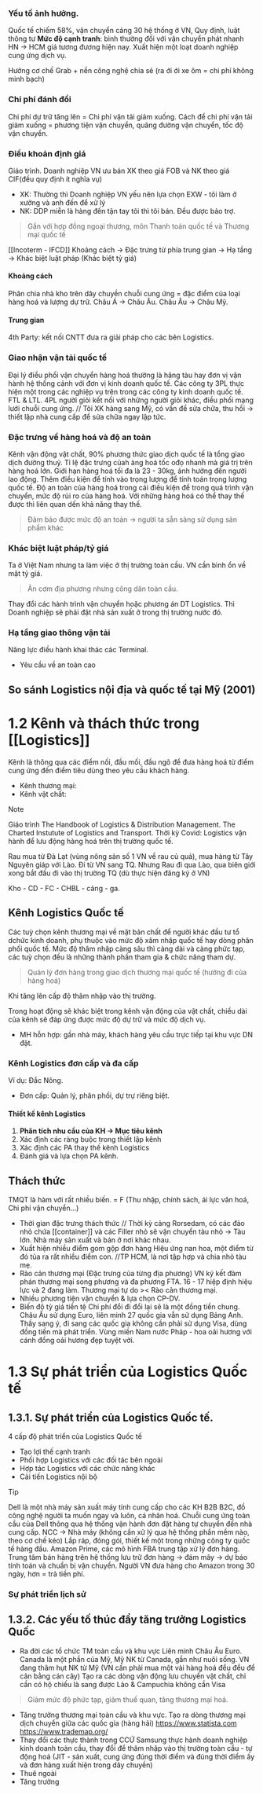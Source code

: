 ### Yếu tố ảnh hưởng.
Quốc tế chiếm 58%, vận chuyển cảng 30 hệ thống ở VN, 
Quy định, luật thông tư
**Mức độ cạnh tranh**: bình thường đối với vận chuyển phát nhanh HN -> HCM giá tương đương hiện nay. Xuất hiện một loạt doanh nghiệp cung ứng dịch vụ. 

Hưởng cơ chế Grab + nền công nghệ chia sẻ (ra ới ới xe ôm = chi phí không minh bạch)
### Chi phí đánh đổi
Chi phí dự trữ tăng lên = Chi phí vận tải giảm xuống. 
Cách để chi phí vận tải giảm xuống = phương tiện vận chuyển, quãng đường vận chuyển, tốc độ vận chuyển. 
### Điều khoản định giá 
Giáo trình.
Doanh nghiệp VN ưu bán XK theo giá FOB và NK theo giá CIF(đều quy định ít nghĩa vụ) 
- XK: Thường thì Doanh nghiệp VN yếu nên lựa chọn EXW - tôi làm ở xưởng và anh đến để xử lý
- NK: DDP miễn là hàng đến tận tay tôi thì tôi bán. Đều được bảo trợ.
> Gắn với hợp đồng ngoại thương, môn Thanh toán quốc tế và Thương mại quốc tế

[[Incoterm - IFCD]] 
Khoảng cách -> Đặc trưng từ phía trung gian -> Hạ tầng -> Khác biệt luật pháp (Khác biệt tỷ giá)
#### Khoảng cách 
Phân chia nhà kho trên dây chuyền chuỗi cung ứng = đặc điểm của loại hàng hoá và lượng dự trữ. 
Châu Á -> Châu Âu. Châu Âu -> Châu Mỹ.
#### Trung gian
4th Party: kết nối CNTT đưa ra giải pháp cho các bên Logistics. 

### Giao nhận vận tải quốc tế
Đại lý điều phối vận chuyển hàng hoá thường là hãng tàu hay đơn vị vận hành hệ thống cảnh với đơn vị kinh doanh quốc tế. Các công ty 3PL thực hiện một trong các nghiệp vụ trên trong các công ty kinh doanh quốc tế. FTL & LTL. 
4PL người giỏi kết nối với những người giỏi khác, điều phối mạng lưới chuỗi cung ứng. 
// Tôi XK hàng sang Mỹ, có vấn đề sửa chữa, thu hồi -> thiết lập nhà cung cấp để sửa chữa ngay lập tức.
### Đặc trưng về hàng hoá và độ an toàn
Kênh vận động vật chất, 90% phương thức giao dịch quốc tế là tổng giao dịch đường thuỷ. Tỉ lệ đặc trưng củah àng hoá tốc ođọ nhanh mà giá trị trên hàng hoá lớn. 
Giới hạn hàng hoá tối đa là 23 - 30kg, ảnh hưởng đến người lao động.
Thêm điều kiện để tính vào trọng lượng để tính toán trọng lượng quốc tế. 
Độ an toàn của hàng hoá trong cái điều kiện để trong quá trình vận chuyển, mức độ rủi ro của hàng hoá. Với những hàng hoá có thể thay thế được thì liên quan dến khả năng thay thế.
>Đảm bảo được mức độ an toàn -> người ta sẵn sàng sử dụng sản phẩm khác

### Khác biệt luật pháp/tỷ giá 
Ta ở Việt Nam nhưng ta làm việc ở thị trường toàn cầu. VN cần bình ổn về mặt tỷ giá.
> Ăn cơm địa phương nhưng công dân toàn cầu. 

Thay đổi các hành trình vận chuyển hoặc phương án DT Logistics. Thì Doanh nghiệp sẽ phải đặt nhà sản xuất ở trong thị trường nước đó. 

### Hạ tầng giao thông vận tải
Năng lực điều hành khai thác các Terminal. 
- Yêu cầu về an toàn cao 
## So sánh Logistics nội địa và quốc tế tại Mỹ (2001)

# 1.2 Kênh và thách thức trong [[Logistics]]
Kênh là thông qua các điểm nối, đầu mối, đầu ngõ để đưa hàng hoá từ điểm cung ứng đến điểm tiêu dùng theo yêu cầu khách hàng.
- Kênh thương mại: 
- Kênh vật chất:
>[!note]
>Giáo trình The Handbook of Logistics & Distribution Management. The Charted Instutute of Logistics and Transport.
Thời kỳ Covid: Logistics vận hành để lưu động hàng hoá trên thị trường quốc tế.

Rau mua từ Đà Lạt (vùng nông sản số 1 VN về rau củ quả), mua hàng từ Tây Nguyên giáp với Lào. Đi từ VN sang TQ.
Nhưng Rau đi qua Lào, qua biên giới xong bắt đầu đi vào thị trường TQ (dù thực hiện đăng ký ở VN)

Kho - CD - FC - CHBL - cảng - ga.
## Kênh Logistics Quốc tế
Các tuỳ chọn kênh thương mại về mặt bản chất để người khác đầu tư tổ dchức kinh doanh, phụ thuộc vào mức độ xâm nhập quốc tế hay dòng phân phối quốc tế. Mức độ thâm nhập càng sâu thì càng dài và càng phức tạp, các tuỳ chọn đều là những thành phần tham gia & chức năng tham dự. 
> Quản lý đơn hàng trong giao dịch thương mại quốc tế (hướng đi của hàng hoá)

Khi tăng lên cấp độ thâm nhập vào thị trường. 

Trong hoạt động sẽ khác biệt trong kênh vận động của vật chất, chiều dài của kênh sẽ đáp ứng được mức độ dự trữ và mức độ dịch vụ.
- MH hỗn hợp: gần nhà máy, khách hàng yêu cầu trực tiếp tại khu vực DN đặt. 
### Kênh Logistics đơn cấp và đa cấp
Ví dụ: Đắc Nông.
- Đơn cấp: Quản lý, phân phối, dự trự riêng biệt.
#### Thiết kế kênh Logistics 
1. **Phân tích nhu cầu của KH -> Mục tiêu kênh**
2. Xác định các ràng buộc trong thiết lập kênh
3. Xác định các PA thay thế kênh Logistics
4. Đánh giá và lựa chọn PA kênh. 
## Thách thức 
TMQT là hàm với rất nhiều biến. = F (Thu nhập, chính sách, ái lực văn hoá, Chi phí vận chuyển...)
- Thời gian đặc trưng thách thức 
// Thời kỳ cảng Rorsedam, có các đảo nhỏ chứa [[container]] và các Filler nhỏ sẽ vận chuyển tàu nhỏ -> Tàu lớn. 
Nhà máy sản xuất và bán ở nơi khác nhau.
- Xuất hiện nhiều điểm gom gộp đơn hàng 
Hiệu ứng nan hoa, một điểm từ đó tủa ra rất nhiều điểm con. 
//TP HCM, là nơi tập hợp và chia nhỏ tàu mẹ. 
- Rào cản thương mại (Đặc trưng của từng địa phương)
VN ký kết đàm phán thương mại song phương và đa phương FTA. 16 - 17 hiệp định hiệu lực và 2 đang làm.
Thương mại tự do >< Rào cản thương mại. 
- Nhiều phương tiện vận chuyển & lựa chọn CP-DV.
- Biến độ tỷ giá tiền tệ
Chi phí đổi đi đổi lại sẽ là một đồng tiền chung. Châu Âu sử dụng Euro, liên minh 27 quốc gia vẫn sử dụng Bảng Anh. Thầy sang ý, đi sang các quốc gia không cần phải sử dụng Visa, dùng đồng tiền mà phát triển. Vùng miền Nam nước Pháp - hoa oải hương với cánh đồng oải hương đẹp tuyệt vời.

# 1.3 Sự phát triển của Logistics Quốc tế
## 1.3.1. Sự phát triển của Logistics Quốc tế.
4 cấp độ phát triển của Logistics Quốc tế
- Tạo lợi thế cạnh tranh
- Phối hợp Logistics với các đối tác bên ngoài
- Hợp tác Logistics với các chức năng khác 
- Cải tiến Logistics nội bộ
 >[!tip]
 >Dell là một nhà máy sản xuất máy tính cung cấp cho các KH B2B B2C, đồ công nghệ người ta muốn ngay và luôn, cá nhân hoá. Chuỗi cung ứng toàn cầu của Dell thông qua hệ thống vận hành đơn đặt hàng tự chuyển đến nhà cung cấp.
NCC -> Nhà máy (không cần xử lý qua hệ thống phần mềm nào, theo cơ chế kéo) Lắp ráp, đóng gói, thiết kế một trong những công ty quốc tế hàng đầu. 
Amazon Prime, các mô hình FBA trung tập xử lý đơn hàng. Trung tâm bán hàng trên hệ thống lưu trữ đơn hàng -> đám mây -> dự báo tính toán và chuẩn bị vận chuyển.
Người VN đưa hàng cho Amazon trong 30 ngày, hơn = trả tiền phí.

### Sự phát triển lịch sử
## 1.3.2. Các yếu tố thúc đẩy tăng trưởng Logistics Quốc 
- Ra đời các tổ chức TM toàn cầu và khu vực
Liên minh Châu Âu Euro. Canada là một phần của Mỹ, Mỹ NK từ Canada, gần như nuôi sống. VN đang thâm hụt NK từ Mỹ (VN cần phải mua một vài hàng hoá đểu đểu để cân bằng cán cây)
Tạo ra các dòng vận động lưu chuyển vật chất, chỉ cần có hộ chiếu là sang được Lào & Campuchia không cần Visa
> Giảm mức độ phức tạp, giảm thuế quan, tăng thương mại hoá.
- Tăng trưởng thương mại toàn cầu và khu vực.
Tạo ra dòng thương mại dịch chuyển giữa các quốc gia (hàng hải)
https://www.statista.com
https://www.trademap.org/
- Thay đổi các thực thành trong CCỨ
Samsung thực hành doanh nghiệp kinh doanh toàn cầu, thay đổi để thâm nhập vào thị trường toàn cầu - tự động hoá (JIT - sản xuất, cung ứng đúng thời điểm và đúng thời điểm ấy và đơn hàng xuất hiện trong dây chuyền)
- Thuê ngoài
- Tăng trưởng
